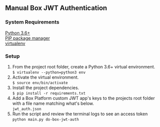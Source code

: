## Manual Box JWT Authentication  
### System Requirements
[Python 3.6+](https://www.python.org/downloads/)  
[PIP package manager](https://pip.pypa.io/en/stable/installing/)  
[virtualenv](https://virtualenv.pypa.io/en/latest/) 
### Setup   
1. From the project root folder, create a Python 3.6+ virtual environment.  
`$ virtualenv --python=python3 env`
2. Activate the virtual environment.  
`$ source env/bin/activate`
3. Install the project dependencies.  
`$ pip install -r requirements.txt`
4. Add a Box Platform custom JWT app's keys to the projects root folder with a file name matching what's below.  
`jwt_auth.json`
5. Run the script and review the terminal logs to see an access token  
`python main.py do-box-jwt-auth`
